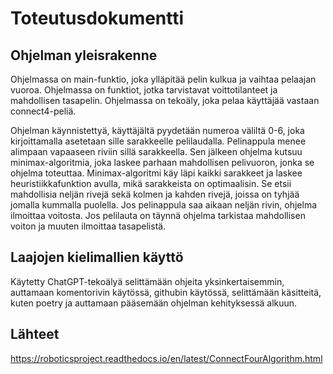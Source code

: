 # Toteutusdokumentti

## Ohjelman yleisrakenne

Ohjelmassa on main-funktio, joka ylläpitää pelin kulkua ja vaihtaa pelaajan vuoroa. Ohjelmassa on funktiot, jotka tarvistavat voittotilanteet ja mahdollisen tasapelin. 
Ohjelmassa on tekoäly, joka pelaa käyttäjää vastaan connect4-peliä.

Ohjelman käynnistettyä, käyttäjältä pyydetään numeroa väliltä 0-6, joka kirjoittamalla asetetaan sille sarakkeelle pelilaudalla.
Pelinappula menee alimpaan vapaaseen riviin sillä sarakkeella. Sen jälkeen ohjelma kutsuu minimax-algoritmia, joka laskee parhaan mahdollisen pelivuoron, jonka se ohjelma toteuttaa.
Minimax-algoritmi käy läpi kaikki sarakkeet ja laskee heuristiikkafunktion avulla, mikä sarakkeista on optimaalisin.
Se etsii mahdollisia neljän rivejä sekä kolmen ja kahden rivejä, joissa on tyhjää jomalla kummalla puolella. Jos pelinappula saa aikaan neljän rivin, ohjelma ilmoittaa voitosta. Jos pelilauta on täynnä ohjelma tarkistaa mahdollisen voiton ja muuten ilmoittaa tasapelistä.



## Laajojen kielimallien käyttö

Käytetty ChatGPT-tekoälyä selittämään ohjeita yksinkertaisemmin, auttamaan komentorivin käytössä, githubin käytössä, selittämään käsitteitä,
kuten poetry ja auttamaan pääsemään ohjelman kehityksessä alkuun.

## Lähteet
https://roboticsproject.readthedocs.io/en/latest/ConnectFourAlgorithm.html
